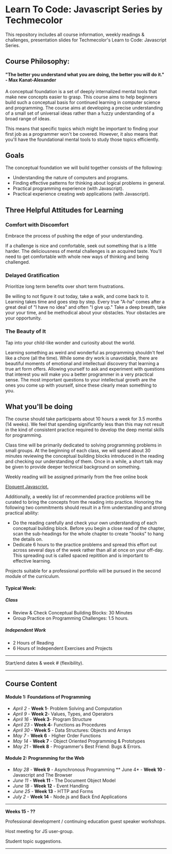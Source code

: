 # Learn To Code: Javascript Series by Techmecolor
This repository includes all course information, weekly readings &amp; challenges, presentation slides for Techmecolor's Learn to Code: Javascript Series.

## Course Philosophy:
#### "The better you understand what you are doing, the better you will do it." - Max Kanat-Alexander
A conceptual foundation is a set of deeply internalized mental tools that make new concepts easier to grasp. This course aims to help beginners build such a conceptual basis for continued learning in computer science and programming. The course aims at developing a precise understanding of a small set of universal ideas rather than a fuzzy understanding of a broad range of ideas. 

This means that specific topics which might be important to finding your first job as a programmer won't be covered. However, it also means that you'll have the foundational mental tools to study those topics efficiently.


## Goals
The conceptual foundation we will build together consists of the following:
* Understanding the nature of computers and programs.
* Finding effective patterns for thinking about logical problems in general.
* Practical programming experience (with Javascript).
* Practical experience creating web applications (with Javascript).

## Three Helpful Attitudes for Learning
### Comfort with Discomfort

Embrace the process of pushing the edge of your understanding. 

If a challenge is nice and comfortable, seek out something that is a little harder. The deliciousness of mental challenges is an acquired taste. You'll need to get comfortable with whole new ways of thinking and being challenged. 

### Delayed Gratification

Prioritize long term benefits over short term frustrations. 

Be willing to not figure it out today, take a walk, and come back to it. Learning takes time and goes step by step. Every true "A-ha" comes after a great deal of "I have no idea" and often "I give up." Take a deep breath, take your your time, and be methodical about your obstacles. Your obstacles are your opportunity.

### The Beauty of It 

Tap into your child-like wonder and curiosity about the world.

Learning something as weird and wonderful as programming shouldn't feel like a chore (all the time). While some dry work is unavoidable, there are beautiful moments of emotional and intellectual discovery that learning a true art form offers. Allowing yourself to ask and experiment with questions that interest you will make you a better programmer in a very practical sense. The most important questions to your intellectual growth are the ones you come up with yourself, since these clearly mean something to you.


## What you'll be doing
The course should take participants about 10 hours a week for 3.5 months (14 weeks). We feel that spending significantly less than this may not result in the kind of consistent practice required to develop the deep mental skills for programming.

Class time will be primarily dedicated to solving programming problems in small groups. At the beginning of each class, we will spend about 30 minutes reviewing the conceptual building blocks introduced in the reading and checking our understanding of them. Once in a while, a short talk may be given to provide deeper technical background on something.

Weekly reading will be assigned primarily from the free online book 

<a class="resource-class-text" href="https://eloquentjavascript.net/">
Eloquent Javascript. </a>

Additionally, a weekly list of recommended practice problems will be curated to bring the concepts from the reading into practice. Honoring the following two commitments should result in a firm understanding and strong practical ability:
* Do the reading carefully and check your own understanding of each conceptual building block. Before you begin a close read of the chapter, scan the sub-headings for the whole chapter to create "hooks" to hang the details on.
* Dedicate 6 hours to the practice problems and spread this effort out across several days of the week rather than all at once on your off-day. This spreading out is called spaced repitition and is important to effective learning.

Projects suitable for a professional portfolio will be pursued in the second module of the curriculum.

#### Typical Week:
##### Class
* Review & Check Conceptual Building Blocks: 30 Minutes
* Group Practice on Programming Challenges: 1.5 hours.
##### Independent Work
* 2 Hours of Reading
* 6 Hours of Independent Exercises and Projects
** **

Start/end dates & week # 
(flexibility).

** **
## Course Content
#### Module 1: Foundations of Programming
* *April 2*  - **Week 1**- Problem Solving and Computation
* *April 9*  - **Week 2**- Values, Types, and Operators
* *April 16* - **Week 3**- Program Structure
* *April 23* - **Week 4**- Functions as Procedures
* *April 30* - **Week 5** - Data Structures: Objects and Arrays
* *May 7* - **Week 6** - Higher Order Functions
* *May 14* - **Week 7** - Object Oriented Programming & Prototypes
* *May 21* - **Week 8** - Programmer's Best Friend: Bugs & Errors.
#### Module 2: Programming for the Web
* *May 28* - **Week 9** - Asynchronous Programming
** June 4* - **Week 10** - Javascript and The Browser
* *June 11* - **Week 11** - The Document Object Model
* *June  18*  - **Week 12** - Event Handling
* *June 25* - **Week 13** - HTTP and Forms
* *July 2* - **Week 14** - Node.js and Back End Applications

** **
**Weeks 15 - ??**

Professional development / continuing education guest speaker workshops.

 Host meeting for JS user-group.

 Student topic suggestions.
** **